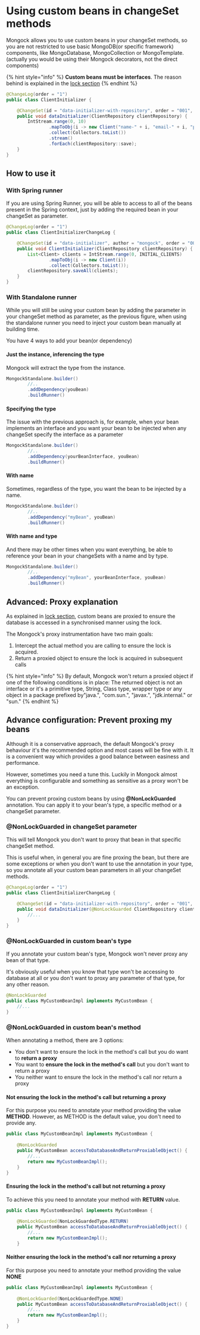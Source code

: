 # Using custom beans in changeSet methods

Mongock allows you to use  custom beans in your changeSet methods, so you are not restricted to use basic MongoDB\(or specific framework\) components, like MongoDatabase, MongoCollection or MongoTemplate.\(actually you would be using their Mongock decorators, not the direct components\)

{% hint style="info" %}
**Custom beans must be interfaces**. The reason behind is explained in the [lock section](lock-1.md#how-is-the-lock-ensured-in-every-database-access)
{% endhint %}

```java
@ChangeLog(order = "1")
public class ClientInitializer {

    @ChangeSet(id = "data-initializer-with-repository", order = "001", author = "mongock")
    public void dataInitializer(ClientRepository clientRepository) {
        IntStream.range(0, 10)
                .mapToObj(i -> new Client("name-" + i, "email-" + i, "phone" + i, "country" + i))
                .collect(Collectors.toList())
                .stream()
                .forEach(clientRepository::save);
    }
}
```

## How to use it

### With Spring runner

If you are using Spring Runner, you will be able to access to all of the beans present in the Spring context, just by adding the required bean in your changeSet as parameter.

```java
@ChangeLog(order = "1")
public class ClientInitializerChangeLog {

    @ChangeSet(id = "data-initializer", author = "mongock", order = "001")
    public void ClientInitializer(ClientRepository clientRepository) {
        List<Client> clients = IntStream.range(0, INITIAL_CLIENTS)
                .mapToObj(i -> new Client(i))
                .collect(Collectors.toList());
        clientRepository.saveAll(clients);
    }
}
```

### With Standalone runner

While you will still be using your custom bean by adding the parameter in your changeSet method as parameter, as the previous figure, when using the standalone runner you need to inject your custom bean manually at building time.

You have 4 ways to add your bean\(or dependency\)

#### Just the instance, inferencing the type

Mongock will extract the type from the instance. 

```java
MongockStandalone.builder()
        //..        
        .addDependency(youBean)
        .buildRunner()
```

#### Specifying the type

The issue with the previous approach is, for example, when your bean implements an interface and you want your bean to be injected when any changeSet specify the interface as a parameter

```java
MongockStandalone.builder()
        //..        
        .addDependency(yourBeanInterface, youBean)
        .buildRunner()
```

#### With name

Sometimes, regardless of the type, you want the bean to be injected by a name. 

```java
MongockStandalone.builder()
        //..        
        .addDependency("myBean", youBean)
        .buildRunner()
```

#### With name and type

And there may be other times when you want everything, be able to reference your bean in your changeSets with a name and by type.

```java
MongockStandalone.builder()
        //..        
        .addDependency("myBean", yourBeanInterface, youBean)
        .buildRunner()
```

## Advanced: Proxy explanation

As explained in [lock section](lock-1.md#how-is-the-lock-ensured-in-every-database-access), custom beans are proxied to ensure  the database is accessed in a  synchronised manner using the lock. 

The Mongock's proxy instrumentation have two main goals:

1. Intercept the actual method you are calling to ensure the lock is acquired.
2. Return a proxied object  to ensure the lock is acquired in subsequent calls

{% hint style="info" %}
By default, Mongock won't return a proxied object if one of the following conditions is in place:  The returned object is not an interface or it's a primitive type, String, Class type, wrapper type or any object in a package prefixed by"java.", "com.sun.", "javax.", "jdk.internal." or "sun."
{% endhint %}

## Advance configuration: Prevent proxing my beans

Although it is a conservative approach, the default Mongock's proxy behaviour it's the recommended option and most cases will be fine with it. It is a convenient way which provides a good balance between easiness and performance. 

However, sometimes you need a tune this. Luckily in Mongock almost everything is configurable and something as sensitive as a proxy won't be an exception.

You can prevent proxing custom beans by using **@NonLockGuarded** annotation. You can apply it to your bean's type, a specific method or a changeSet parameter. 

### @NonLockGuarded in changeSet parameter

This will tell Mongock you don't want to proxy that bean in that specific changeSet method. 

This is useful when, in general you are fine proxing the bean, but there are some exceptions or when you don't want to use the annotation in your type, so you annotate all your custom bean parameters in all your changeSet methods.

```java
@ChangeLog(order = "1")
public class ClientInitializerChangeLog {

    @ChangeSet(id = "data-initializer-with-repository", order = "001", author = "mongock")
    public void dataInitializer(@NonLockGuarded ClientRepository clientRepository) {
        //...
    }
}
```

### @NonLockGuarded in custom bean's type

If you annotate your custom bean's type, Mongock won't never proxy any bean of that type. 

It's obviously useful when you know that type won't be accessing to database at all or you don't want to proxy any parameter of that type, for any other reason.

```java
@NonLockGuarded
public class MyCustomBeanImpl implements MyCustomBean {
    //...
}
```

### @NonLockGuarded in custom bean's method

When annotating a method, there are 3 options:

* You don't want to ensure the lock in the method's call but you do want to **return a proxy**
* You want to **ensure the lock in the method's call** but you don't want to return a proxy
* You neither want to ensure the lock in the method's call nor return a proxy

#### **Not ensuring the lock in the method's call but returning a proxy**

For this purpose you need to annotate your method providing the value **METHOD**. However, as METHOD is the default value, you don't need to provide any.

```java
public class MyCustomBeanImpl implements MyCustomBean {
    
    @NonLockGuarded
    public MyCustomBean accessToDatabaseAndReturnProxiableObject() {
        //...
        return new MyCustomBeanImpl();
    }
}
```

#### En**suring the lock in the method's call but not returning a proxy**

To achieve this you need to annotate your method with **RETURN** value.

```java
public class MyCustomBeanImpl implements MyCustomBean {
    
    @NonLockGuarded(NonLockGuardedType.RETURN)
    public MyCustomBean accessToDatabaseAndReturnProxiableObject() {
        //...
        return new MyCustomBeanImpl();
    }
```

#### Neither ensuring the lock in the method's call nor returning a proxy

For this purpose you need to annotate your method providing the value **NONE**

```java
public class MyCustomBeanImpl implements MyCustomBean {
    
    @NonLockGuarded(NonLockGuardedType.NONE)
    public MyCustomBean accessToDatabaseAndReturnProxiableObject() {
        //...
        return new MyCustomBeanImpl();
    }
}
```

